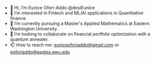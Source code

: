 - 👋 Hi, I’m Eunice Ofori-Addo @desiEunice
- 👀 I’m interested in Fintech and ML/AI applications in Quantitative finance.
- 🌱 I’m currently pursuing a Master's Applied Mathematics at Eastern Washington University.
- 💞️ I’m looking to collaborate on financial portfolio optimization with a quantum annealer.
- 📫 How to reach me: euniceoforiaddo@gmail.com or eoforiaddo@eagles.ewu.edu

<!---
desiEunice/desiEunice is a ✨ special ✨ repository because its `README.md` (this file) appears on your GitHub profile.
You can click the Preview link to take a look at your changes.
--->
